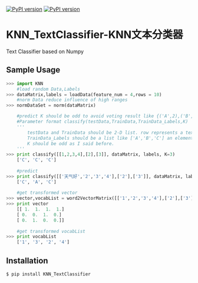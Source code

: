 [![PyPI version](https://img.shields.io/badge/python-2.7-blue.svg)](https://badge.fury.io/py/KNN_TextClassifier)
[![PyPI version](https://badge.fury.io/py/KNN_TextClassifier.svg)](https://badge.fury.io/py/KNN_TextClassifier)
# KNN_TextClassifier-KNN文本分类器
Text Classifier based on Numpy

Sample Usage
----------------------
```python
>>> import KNN
    #load random Data,Labels
>>> dataMatrix,labels = loadData(feature_num = 4,rows = 10)
    #norm Data reduce influence of high ranges
>>> normDataSet = norm(dataMatrix)

    #predict K should be odd to avoid voting result like {('A',2),('B',2)} difficult choice. 
    #Parameter format classify(testData,TrainData,TrainData_Labels,K) 
    '''
        testData and TrainData should be 2-D list. row represents a text data. Columns represent feature values.
        TrainData_Labels should be a list like ['A','B','C'] an element represents a row of TrainData's class.
        K should be odd as I said before.
    '''        
>>> print classify([[1,2,3,4],[2],[3]], dataMatrix, labels, K=3)
    ['C', 'C', 'C']
    
    #predict
>>> print classify([['天气好','2','3','4'],['2'],['3']], dataMatrix, labels, K=3)
    ['C', 'A', 'C']
    
    #get transformed vector
>>> vector,vocabList = word2VectorMatrix([['1','2','3','4'],['2'],['3']])
>>> print vector
    [[ 1.  1.  1.  1.]
    [ 0.  0.  1.  0.]
    [ 0.  1.  0.  0.]]
    
    #get transformed vocabList
>>> print vocabList
    ['1', '3', '2', '4']

```

Installation
----------------------
    $ pip install KNN_TextClassifier




